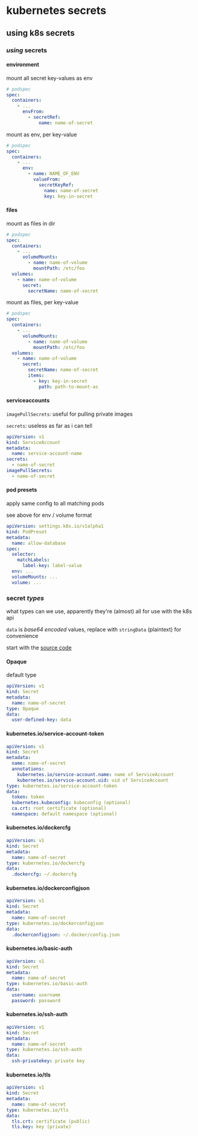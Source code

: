 # kubernetes secrets

## using k8s secrets

### _using_ secrets

#### environment

mount all secret key-values as env

```yaml
# podspec
spec:
  containers:
    - ...
      envFrom:
        - secretRef:
            name: name-of-secret
```

mount as env, per key-value

```yaml
# podspec
spec:
  containers:
    - ...
      env:
        - name: NAME_OF_ENV
          valueFrom:
            secretKeyRef:
              name: name-of-secret
              key: key-in-secret
```

#### files

mount as files in dir

```yaml
# podspec
spec:
  containers:
    - ...
      volumeMounts:
        - name: name-of-volume
          mountPath: /etc/foo
  volumes:
    - name: name-of-volume
      secret:
        secretName: name-of-secret
```

mount as files, per key-value

```yaml
# podspec
spec:
  containers:
    - ...
      volumeMounts:
        - name: name-of-volume
          mountPath: /etc/foo
  volumes:
    - name: name-of-volume
      secret:
        secretName: name-of-secret
        items:
          - key: key-in-secret
            path: path-to-mount-as
```

#### serviceaccounts

`imagePullSecrets`: useful for pulling private images

`secrets`: useless as far as i can tell

```yaml
apiVersion: v1
kind: ServiceAccount
metadata:
  name: service-account-name
secrets:
  - name-of-secret
imagePullSecrets:
  - name-of-secret
```

#### pod presets

apply same config to all matching pods

see above for env / volume format

```yaml
apiVersion: settings.k8s.io/v1alpha1
kind: PodPreset
metadata:
  name: allow-database
spec:
  selector:
    matchLabels:
      label-key: label-value
  env: ...
  volumeMounts: ...
  volume: ...
```

### secret _types_

what types can we use,
apparently they're (almost) all for use with the k8s api

`data` is _base64 encoded_ values,
replace with `stringData` (plaintext) for convenience

start with the [source code](https://github.com/kubernetes/kubernetes/blob/master/pkg/apis/core/types.go#L4806)

#### Opaque

default type

```yaml
apiVersion: v1
kind: Secret
metadata:
  name: name-of-secret
type: Opaque
data:
  user-defined-key: data
```

#### kubernetes.io/service-account-token

```yaml
apiVersion: v1
kind: Secret
metadata:
  name: name-of-secret
  annotations:
    kubernetes.io/service-account.name: name of ServiceAccount
    kubernetes.io/service-account.uid: uid of ServiceAccount
type: kubernetes.io/service-account-token
data:
  token: token
  kubernetes.kubeconfig: kubeconfig (optional)
  ca.crt: root certificate (optional)
  namespace: default namespace (optional)
```

#### kubernetes.io/dockercfg

```yaml
apiVersion: v1
kind: Secret
metadata:
  name: name-of-secret
type: kubernetes.io/dockercfg
data:
  .dockercfg: ~/.dockercfg
```

#### kubernetes.io/dockerconfigjson

```yaml
apiVersion: v1
kind: Secret
metadata:
  name: name-of-secret
type: kubernetes.io/dockerconfigjson
data:
  .dockerconfigjson: ~/.docker/config.json
```

#### kubernetes.io/basic-auth

```yaml
apiVersion: v1
kind: Secret
metadata:
  name: name-of-secret
type: kubernetes.io/basic-auth
data:
  username: username
  password: password
```

#### kubernetes.io/ssh-auth

```yaml
apiVersion: v1
kind: Secret
metadata:
  name: name-of-secret
type: kubernetes.io/ssh-auth
data:
  ssh-privatekey: private key
```

#### kubernetes.io/tls

```yaml
apiVersion: v1
kind: Secret
metadata:
  name: name-of-secret
type: kubernetes.io/tls
data:
  tls.crt: certificate (public)
  tls.key: key (private)
```
